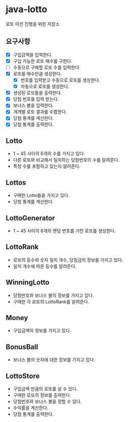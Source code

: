 # java-lotto

로또 미션 진행을 위한 저장소

## 요구사항

* [x] 구입금액을 입력한다.
* [x] 구입 가능한 로또 매수를 구한다.
* [ ] 수동으로 구매할 로또 수를 입력한다.
* [x] 로또를 매수만큼 생성한다.
  * [x] 번호를 입력받고 수동으로 로또를 생성한다.
  * [x] 자동으로 로또를 생성한다.
* [x] 생성된 로또들을 출력한다.
* [x] 당첨 번호를 입력 받는다.
* [x] 보너스 볼을 입력한다.
* [x] 개개별 로또 결과를 수합한다.
* [x] 당첨 통계를 계산한다.
* [x] 당첨 통계를 출력한다.

## Lotto

- 1 ~ 45 사이의 6개의 수를 가지고 있다.
- 다른 로또와 비교해서 일치하는 당첨번호의 수를 알려준다.
- 특정 수를 포함하고 있는지 알려준다.

## Lottos

- 구매한 Lotto들을 가지고 있다.
- 당첨 통계를 계산한다.

## LottoGenerator

- 1 ~ 45 사이의 6개의 랜덤 번호를 가진 로또를 생성한다.

## LottoRank

- 로또의 등수와 숫자 일치 개수, 당첨금의 정보를 가지고 있다.
- 일치 개수에 따른 등수를 알려준다.

## WinningLotto

- 당첨번호와 보너스 볼의 정보를 가지고 있다.
- 구매한 각 로또의 LottoRank를 알려준다.

## Money

- 구입금액의 정보를 가지고 있다.

## BonusBall

- 보너스 볼의 숫자에 대한 정보를 가지고 있다.

## LottoStore

- 구입금액 만큼의 로또를 살 수 있다.
- 구매한 로또의 정보를 출력한다.
- 당첨번호와 보너스 볼을 정할 수 있다.
- 수익률을 계산한다.
- 당첨 통계를 출력한다.